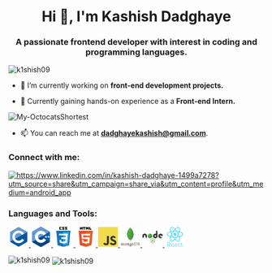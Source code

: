 <h1 align="center">Hi 👋, I'm Kashish Dadghaye</h1>
<h3 align="center">A passionate frontend developer with interest in coding and programming languages.</h3>

<p align="left"> <img src="https://komarev.com/ghpvc/?username=k1shish09&label=Profile%20views&color=0e75b6&style=flat" alt="k1shish09" /> </p>

- 🔭 I’m currently working on **front-end development projects.**

- 🌱 Currently gaining hands-on experience as a **Front-end Intern.**

![My-OctocatsShortest](https://github.com/user-attachments/assets/5d59465a-89c7-45e1-9116-04523be5eec1)

- 📫 You can reach me at **dadghayekashish@gmail.com**.


<h3 align="left">Connect with me:</h3>
<p align="left">
<a href="https://linkedin.com/in/https://www.linkedin.com/in/kashish-dadghaye-1499a7278?utm_source=share&utm_campaign=share_via&utm_content=profile&utm_medium=android_app" target="blank"><img align="center" src="https://raw.githubusercontent.com/rahuldkjain/github-profile-readme-generator/master/src/images/icons/Social/linked-in-alt.svg" alt="https://www.linkedin.com/in/kashish-dadghaye-1499a7278?utm_source=share&utm_campaign=share_via&utm_content=profile&utm_medium=android_app" height="30" width="40" /></a>
</p>

<h3 align="left">Languages and Tools:</h3>
<p align="left"> <a href="https://www.cprogramming.com/" target="_blank" rel="noreferrer"> <img src="https://raw.githubusercontent.com/devicons/devicon/master/icons/c/c-original.svg" alt="c" width="40" height="40"/> </a> <a href="https://www.w3schools.com/cpp/" target="_blank" rel="noreferrer"> <img src="https://raw.githubusercontent.com/devicons/devicon/master/icons/cplusplus/cplusplus-original.svg" alt="cplusplus" width="40" height="40"/> </a> <a href="https://www.w3schools.com/css/" target="_blank" rel="noreferrer"> <img src="https://raw.githubusercontent.com/devicons/devicon/master/icons/css3/css3-original-wordmark.svg" alt="css3" width="40" height="40"/> </a> <a href="https://www.w3.org/html/" target="_blank" rel="noreferrer"> <img src="https://raw.githubusercontent.com/devicons/devicon/master/icons/html5/html5-original-wordmark.svg" alt="html5" width="40" height="40"/> </a> <a href="https://developer.mozilla.org/en-US/docs/Web/JavaScript" target="_blank" rel="noreferrer"> <img src="https://raw.githubusercontent.com/devicons/devicon/master/icons/javascript/javascript-original.svg" alt="javascript" width="40" height="40"/> </a> <a href="https://www.mongodb.com/" target="_blank" rel="noreferrer"> <img src="https://raw.githubusercontent.com/devicons/devicon/master/icons/mongodb/mongodb-original-wordmark.svg" alt="mongodb" width="40" height="40"/> </a> <a href="https://nodejs.org" target="_blank" rel="noreferrer"> <img src="https://raw.githubusercontent.com/devicons/devicon/master/icons/nodejs/nodejs-original-wordmark.svg" alt="nodejs" width="40" height="40"/> </a> <a href="https://reactjs.org/" target="_blank" rel="noreferrer"> <img src="https://raw.githubusercontent.com/devicons/devicon/master/icons/react/react-original-wordmark.svg" alt="react" width="40" height="40"/> </a> </p>

<p><img align="left" src="https://github-readme-stats.vercel.app/api/top-langs?username=k1shish09&show_icons=true&locale=en&layout=compact" alt="k1shish09" /></p>

<p>&nbsp;<img align="center" src="https://github-readme-stats.vercel.app/api?username=k1shish09&show_icons=true&locale=en" alt="k1shish09" /></p>
